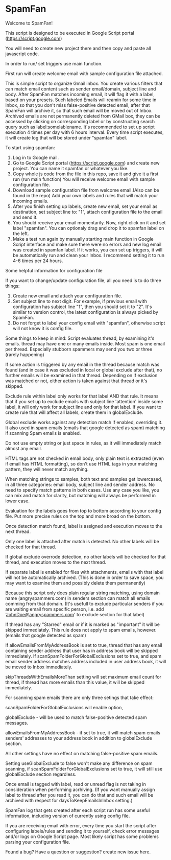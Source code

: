 # SpamFan

Welcome to SpamFan!

This script is designed to be executed in Google Script portal (https://script.google.com)

You will need to create new project there and then copy and paste all javascript code.

In order to run/ set triggers use main function.

First run will create welcome email with sample configuration file attached.

This is simple script to organize Gmail inbox. You create various filters that can match email content such as sender email/domain, subject line and body. After SpamFan matches incoming email, it will flag it with a label, based on your presets. Such labeled Emails will reamin for some time in Inbox, so that you don't miss false-positive detected email, after that SpamFan will archive it, so that such email will be moved out of Inbox. Archived emails are not permanently deleted from GMail box, they can be accessed by clicking on corresponding label or by constructing search query such as label:somelablename. It's recommended to set up script execution 4 times per day with 6 hours interval. Every time script executes, it will create log that will be stored under "spamfan" label. 

To start using spamfan:
1. Log in to Google mail.
2. Go to Google Script portal (https://script.google.com) and create new project. You can name it spamfan or whatever you like.
3. Copy whole js code from the file in this repo, save it and give it a first run (run main function) 
You will receive welcome email with sample configuration file.
4. Download sample configuration file from welcome email.(Also can be found in the repo) Add your own labels and rules that will match your incoming emails.
5. After you finish setting up labels, create new email, set your email as destination, set subject line to: "1", attach configuration file to the email and send it. 
6. You should receive your email momentarily. Now, right click on it and set label "spamfan". You can optionaly drag and drop it to spamfan label on the left.
7. Make a test run again by manually starting main function in Google Script interface and make sure there were no errors and new log email was created in spamfan label. If it works, you can set up triggers, it will be automatically run and clean your Inbox. I recommend setting it to run 4-6 times per 24 hours.

Some helpful information for configuration file

If you want to change/update configuration file, all you need is to do three things: 
1. Create new email and attach your configuration file.
2. Set subject line to next digit. For example, if previous email with configuration has subject line "1", then you should set it to "2". It's similar to version control, the latest configuration is always picked by SpamFan.
3. Do not forget to label your config email with "spamfan", otherwise script will not know it is config file. 


Some things to keep in mind:
Script evaluates thread, by examining it's emails. thread may have one or many emails inside. Most spam is one email per thread. Especially stubborn spammers may send you two or three (rarely happening)

If some action is triggered by any email in the thread because match was found (and in case it was excluded in local or global exclude after that), no further emails will be examined in that thread. Depending on if exclusion was matched or not, either action is taken against that thread or it's skipped.

Exclude rule within label only works for that label AND that rule. It means that if you set up to exclude emails with subject line 'attention' inside some label, it will only work for subject line and only for that label. If you want to create rule that will affect all labels, create them in globalExclude.

Global exclude works against any detection match if enabled, overriding it. It also used in spam emails (emails that google detected as spam) matching if scanning Spam emails is enabled.

Do not use empty string or just space in rules, as it will immediately match almost any email.

HTML tags are not checked in email body, only plain text is extracted (even if email has HTML formatting), so don't use HTML tags in your matching pattern, they will never match anything.

When matching strings to samples, both text and samples get lowercased, in all three categories: email body, subject line and sender address. No need to specify match patterns in both cases. Use any case you like, you can mix and match for clarity, but matching will always be performed in lower case.

Evaluation for the labels goes from top to bottom according to your config file. Put more precise rules on the top and more broad on the bottom.

Once detection match found, label is assigned and execution moves to the next thread.

Only one label is attached after match is detected. No other labels will be checked for that thread.

If global exclude overrode detection, no other labels will be checked for that thread, and execution moves to the next thread.

If separate label is enabled for files with attachments, emails with that label will not be automatically archived. (This is done in order to save space, you may want to examine them and possibly delete them permanently)

Because this script only does plain regular string matching, using domain name (angryspammers.com) in senders section can match all emails comming from that domain. (It's usefull to exclude particular senders if you are waiting email from specific person, i.e. add 'JohnDoe@angryspammers.com' to exclude section for that label)

If thread has any "Starred" email or if it is marked as "important" it will be skipped immediately. This rule does not apply to spam emails, however. (emails that google detected as spam)

If allowEmailsFromMyAddressBook is set to true, thread that has any email containing sender address that user has in address book will be skipped immediately. If scanSpamFolderForGlobalExclusions set to true, and spam email sender address matches address included in user address book, it will be moved to Inbox immediately.

skipThreadsWithEmailsMoreThan setting will set maximum email count for thread, if thread has more emails than this value, it will be skipped immediately.

For scanning spam emails there are only three setings that take effect: 

scanSpamFolderForGlobalExclusions will enable option,

globalExclude - will be used to match false-positive detected spam messages. 

allowEmailsFromMyAddressBook - if set to true, it will match spam emails senders' addresses to your address book in addition to globalExclude section.

All other settings have no effect on matching false-positive spam emails. 

Setting useGlobalExclude to false won't make any difference on spam scanning, if scanSpamFolderForGlobalExclusions set to true, it will still use globalExclude section regardless. 

Once email is tagged with label, read or unread flag is not taking in consideration when performing acrhiving. (If you want manually assign label to thread after you read it, you can do that and such email will be archived with respect for daysToKeepEmailsInInbox setting.)

SpamFan log that gets created after each script run has some useful information, including version of currently using config file. 


If you are receiving email with error, every time you start the script after configuring labels/rules and sending it to yourself, check error messages and/or logs on Google Script page. Most likely script has some problems parsing your configuration file.

Found a bug? Have a question or suggestion? create new issue here.
